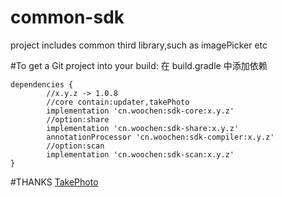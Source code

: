 # common-sdk
project includes common third library,such as imagePicker etc

#To get a Git project into your build:
 在 build.gradle 中添加依赖

	dependencies {
	        //x.y.z -> 1.0.8
	        //core contain:updater,takePhoto
	        implementation 'cn.woochen:sdk-core:x.y.z'
	        //option:share
	        implementation 'cn.woochen:sdk-share:x.y.z'
	        annotationProcessor 'cn.woochen:sdk-compiler:x.y.z'
	        //option:scan
	        implementation 'cn.woochen:sdk-scan:x.y.z'
	}

#THANKS
[TakePhoto](https://github.com/crazycodeboy/TakePhoto)
